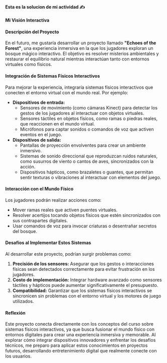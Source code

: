 #### Esta es la solucion de mi actividad ✍️
#### Mi Visión Interactiva  

#### Descripción del Proyecto  
En el futuro, me gustaría desarrollar un proyecto llamado **"Echoes of the Forest"**, una experiencia inmersiva en la que los jugadores exploran un bosque mágico interactivo. El objetivo es resolver misterios ambientales y restaurar el equilibrio natural mientras interactúan tanto con entornos virtuales como físicos.  

#### Integración de Sistemas Físicos Interactivos  
Para mejorar la experiencia, integraría sistemas físicos interactivos que conecten el entorno virtual con el mundo real. Por ejemplo:  
- **Dispositivos de entrada:**  
  - Sensores de movimiento (como cámaras Kinect) para detectar los gestos de los jugadores al interactuar con objetos virtuales.  
  - Sensores táctiles en objetos físicos, como ramas o piedras reales, que reaccionen en el mundo virtual.  
  - Micrófonos para captar sonidos o comandos de voz que activen eventos en el juego.  
- **Dispositivos de salida:**  
  - Pantallas de proyección envolventes para crear un ambiente inmersivo.  
  - Sistemas de sonido direccional que reproduzcan ruidos naturales, como susurros de viento o cantos de aves, sincronizados con la acción.  
  - Dispositivos hápticos, como brazaletes o guantes, que permitan sentir texturas o vibraciones al interactuar con elementos del juego.  

#### Interacción con el Mundo Físico  
Los jugadores podrán realizar acciones como:  
- Mover ramas reales que activen puentes virtuales.  
- Resolver acertijos tocando objetos físicos que estén sincronizados con sus contrapartes digitales.  
- Usar comandos de voz para invocar criaturas o desentrañar secretos del bosque.  

#### Desafíos al Implementar Estos Sistemas  
Al desarrollar este proyecto, podrían surgir problemas como:  
1. **Precisión de los sensores:** Asegurar que los gestos o interacciones físicas sean detectados correctamente para evitar frustración en los jugadores.  
2. **Costo de implementación:** Integrar hardware avanzado como sensores táctiles y hápticos puede aumentar significativamente el presupuesto.  
3. **Compatibilidad:** Garantizar que los sistemas físicos interactivos se sincronicen sin problemas con el entorno virtual y los motores de juego utilizados.  

#### Reflexión  
Este proyecto conecta directamente con los conceptos del curso sobre sistemas físicos interactivos, ya que busca fusionar el mundo físico con entornos digitales para crear una experiencia inmersiva y memorable. Al explorar cómo integrar dispositivos innovadores y enfrentar los desafíos técnicos, me preparo para aplicar estos conocimientos en proyectos futuros, desarrollando entretenimiento digital que realmente conecte con los usuarios.  
